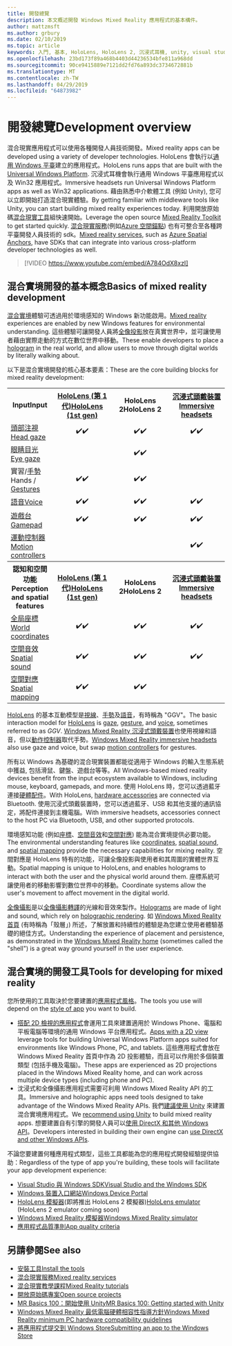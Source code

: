 ```yaml
---
title: 開發總覽
description: 本文概述開發 Windows Mixed Reality 應用程式的基本構件。
author: mattzmsft
ms.author: grbury
ms.date: 02/10/2019
ms.topic: article
keywords: 入門, 基本, HoloLens, HoloLens 2, 沉浸式耳機, unity, visual studio
ms.openlocfilehash: 23bd173f89a468b4403d44236534bfe811a968dd
ms.sourcegitcommit: 90ce9415889e7121dd2fd76a893dc3734672881b
ms.translationtype: MT
ms.contentlocale: zh-TW
ms.lasthandoff: 04/29/2019
ms.locfileid: "64873982"
---
```

# <a name="development-overview"></a><span data-ttu-id="435cd-104">開發總覽</span><span class="sxs-lookup"><span data-stu-id="435cd-104">Development overview</span></span>

<span data-ttu-id="435cd-105">混合現實應用程式可以使用各種開發人員技術開發。</span><span class="sxs-lookup"><span data-stu-id="435cd-105">Mixed reality apps can be developed using a variety of developer technologies.</span></span>  <span data-ttu-id="435cd-106">HoloLens 會執行以[通用 Windows 平臺](https://dev.windows.com/getstarted)建立的應用程式。</span><span class="sxs-lookup"><span data-stu-id="435cd-106">HoloLens runs apps that are built with the [Universal Windows Platform](https://dev.windows.com/getstarted).</span></span>  <span data-ttu-id="435cd-107">沉浸式耳機會執行通用 Windows 平臺應用程式以及 Win32 應用程式。</span><span class="sxs-lookup"><span data-stu-id="435cd-107">Immersive headsets run Universal Windows Platform apps as well as Win32 applications.</span></span>
<span data-ttu-id="435cd-108">藉由熟悉中介軟體工具 (例如 Unity), 您可以立即開始打造混合現實體驗。</span><span class="sxs-lookup"><span data-stu-id="435cd-108">By getting familiar with middleware tools like Unity, you can start building mixed reality experiences today.</span></span>  <span data-ttu-id="435cd-109">利用開放原始碼[混合現實工具](install-the-tools.md)組快速開始。</span><span class="sxs-lookup"><span data-stu-id="435cd-109">Leverage the open source [Mixed Reality Toolkit](install-the-tools.md) to get started quickly.</span></span>
<span data-ttu-id="435cd-110"><a href="https://azure.microsoft.com/topic/mixed-reality" target="_blank">混合現實服務</a>(例如<a href="https://docs.microsoft.com/azure/spatial-anchors" target="_blank">Azure 空間錨點</a>) 也有可整合至各種跨平臺開發人員技術的 sdk。</span><span class="sxs-lookup"><span data-stu-id="435cd-110"><a href="https://azure.microsoft.com/topic/mixed-reality" target="_blank">Mixed reality services</a>, such as <a href="https://docs.microsoft.com/azure/spatial-anchors" target="_blank">Azure Spatial Anchors</a>, have SDKs that can integrate into various cross-platform developer technologies as well.</span></span>

>[!VIDEO https://www.youtube.com/embed/A784OdX8xzI]

## <a name="basics-of-mixed-reality-development"></a><span data-ttu-id="435cd-111">混合實境開發的基本概念</span><span class="sxs-lookup"><span data-stu-id="435cd-111">Basics of mixed reality development</span></span>

<span data-ttu-id="435cd-112">[混合實境](mixed-reality.md)體驗可透過用於環境感知的 Windows 新功能啟用。</span><span class="sxs-lookup"><span data-stu-id="435cd-112">[Mixed reality](mixed-reality.md) experiences are enabled by new Windows features for environmental understanding.</span></span> <span data-ttu-id="435cd-113">這些體驗可讓開發人員將[全像投影](hologram.md)放在真實世界中，並可讓使用者藉由實際走動的方式在數位世界中移動。</span><span class="sxs-lookup"><span data-stu-id="435cd-113">These enable developers to place a [hologram](hologram.md) in the real world, and allow users to move through digital worlds by literally walking about.</span></span> 

<span data-ttu-id="435cd-114">以下是混合實境開發的核心基本要素：</span><span class="sxs-lookup"><span data-stu-id="435cd-114">These are the core building blocks for mixed reality development:</span></span>

<table>
<tr>
<th><span data-ttu-id="435cd-115">Input</span><span class="sxs-lookup"><span data-stu-id="435cd-115">Input</span></span></th><th style="width:150px"> <span data-ttu-id="435cd-116"><a href="hololens-hardware-details.md">HoloLens (第 1 代)</a></span><span class="sxs-lookup"><span data-stu-id="435cd-116"><a href="hololens-hardware-details.md">HoloLens (1st gen)</a></span></span></th><th style="width:150px"><span data-ttu-id="435cd-117">HoloLens 2</span><span class="sxs-lookup"><span data-stu-id="435cd-117">HoloLens 2</span></span></th><th style="width:150px"> <span data-ttu-id="435cd-118"><a href="immersive-headset-hardware-details.md">沉浸式頭戴裝置</a></span><span class="sxs-lookup"><span data-stu-id="435cd-118"><a href="immersive-headset-hardware-details.md">Immersive headsets</a></span></span></th>
</tr><tr>
<td> <span data-ttu-id="435cd-119"><a href="gaze.md">頭部注視</a></span><span class="sxs-lookup"><span data-stu-id="435cd-119"><a href="gaze.md">Head gaze</a></span></span></td><td style="text-align: center;"><span data-ttu-id="435cd-120">✔️</span><span class="sxs-lookup"><span data-stu-id="435cd-120">✔️</span></span></td><td style="text-align: center;"><span data-ttu-id="435cd-121">✔️</span><span class="sxs-lookup"><span data-stu-id="435cd-121">✔️</span></span></td><td style="text-align: center;"><span data-ttu-id="435cd-122">✔️</span><span class="sxs-lookup"><span data-stu-id="435cd-122">✔️</span></span></td>
</tr><tr>
<td> <span data-ttu-id="435cd-123"><a href="gaze.md">眼睛目光</a></span><span class="sxs-lookup"><span data-stu-id="435cd-123"><a href="gaze.md">Eye gaze</a></span></span></td><td></td><td style="text-align: center;"><span data-ttu-id="435cd-124">✔️</span><span class="sxs-lookup"><span data-stu-id="435cd-124">✔️</span></span></td><td></td>
</tr><tr>
<td> <span data-ttu-id="435cd-125">實習/<a href="gestures.md">手勢</a></span><span class="sxs-lookup"><span data-stu-id="435cd-125">Hands / <a href="gestures.md">Gestures</a></span></span></td><td style="text-align: center;"><span data-ttu-id="435cd-126">✔️</span><span class="sxs-lookup"><span data-stu-id="435cd-126">✔️</span></span></td><td style="text-align: center;"><span data-ttu-id="435cd-127">✔️</span><span class="sxs-lookup"><span data-stu-id="435cd-127">✔️</span></span></td><td></td>
</tr><tr>
<td> <span data-ttu-id="435cd-128"><a href="voice-input.md">語音</a></span><span class="sxs-lookup"><span data-stu-id="435cd-128"><a href="voice-input.md">Voice</a></span></span></td><td style="text-align: center;"><span data-ttu-id="435cd-129">✔️</span><span class="sxs-lookup"><span data-stu-id="435cd-129">✔️</span></span></td><td style="text-align: center;"><span data-ttu-id="435cd-130">✔️</span><span class="sxs-lookup"><span data-stu-id="435cd-130">✔️</span></span></td><td style="text-align: center;"><span data-ttu-id="435cd-131">✔️</span><span class="sxs-lookup"><span data-stu-id="435cd-131">✔️</span></span></td>
</tr><tr>
<td> <span data-ttu-id="435cd-132"><a href="hardware-accessories.md">遊戲台</a></span><span class="sxs-lookup"><span data-stu-id="435cd-132"><a href="hardware-accessories.md">Gamepad</a></span></span></td><td style="text-align: center;"><span data-ttu-id="435cd-133">✔️</span><span class="sxs-lookup"><span data-stu-id="435cd-133">✔️</span></span></td><td style="text-align: center;"><span data-ttu-id="435cd-134">✔️</span><span class="sxs-lookup"><span data-stu-id="435cd-134">✔️</span></span></td><td style="text-align: center;"><span data-ttu-id="435cd-135">✔️</span><span class="sxs-lookup"><span data-stu-id="435cd-135">✔️</span></span></td>
</tr><tr>
<td> <span data-ttu-id="435cd-136"><a href="motion-controllers.md">運動控制器</a></span><span class="sxs-lookup"><span data-stu-id="435cd-136"><a href="motion-controllers.md">Motion controllers</a></span></span></td><td></td><td></td><td style="text-align: center;"><span data-ttu-id="435cd-137">✔️</span><span class="sxs-lookup"><span data-stu-id="435cd-137">✔️</span></span></td>
</tr><tr>
<th> <span data-ttu-id="435cd-138">認知和空間功能</span><span class="sxs-lookup"><span data-stu-id="435cd-138">Perception and spatial features</span></span></th><th style="width:150px"> <span data-ttu-id="435cd-139"><a href="hololens-hardware-details.md">HoloLens (第 1 代)</a></span><span class="sxs-lookup"><span data-stu-id="435cd-139"><a href="hololens-hardware-details.md">HoloLens (1st gen)</a></span></span></th><th style="width:150px"><span data-ttu-id="435cd-140">HoloLens 2</span><span class="sxs-lookup"><span data-stu-id="435cd-140">HoloLens 2</span></span></th><th style="width:150px"> <span data-ttu-id="435cd-141"><a href="immersive-headset-hardware-details.md">沉浸式頭戴裝置</a></span><span class="sxs-lookup"><span data-stu-id="435cd-141"><a href="immersive-headset-hardware-details.md">Immersive headsets</a></span></span></th>
</tr><tr>
<td> <span data-ttu-id="435cd-142"><a href="coordinate-systems.md">全局座標</a></span><span class="sxs-lookup"><span data-stu-id="435cd-142"><a href="coordinate-systems.md">World coordinates</a></span></span></td><td style="text-align: center;"><span data-ttu-id="435cd-143">✔️</span><span class="sxs-lookup"><span data-stu-id="435cd-143">✔️</span></span></td><td style="text-align: center;"><span data-ttu-id="435cd-144">✔️</span><span class="sxs-lookup"><span data-stu-id="435cd-144">✔️</span></span></td><td style="text-align: center;"><span data-ttu-id="435cd-145">✔️</span><span class="sxs-lookup"><span data-stu-id="435cd-145">✔️</span></span></td>
</tr><tr>
<td> <span data-ttu-id="435cd-146"><a href="spatial-sound.md">空間音效</a></span><span class="sxs-lookup"><span data-stu-id="435cd-146"><a href="spatial-sound.md">Spatial sound</a></span></span></td><td style="text-align: center;"><span data-ttu-id="435cd-147">✔️</span><span class="sxs-lookup"><span data-stu-id="435cd-147">✔️</span></span></td><td style="text-align: center;"><span data-ttu-id="435cd-148">✔️</span><span class="sxs-lookup"><span data-stu-id="435cd-148">✔️</span></span></td><td style="text-align: center;"><span data-ttu-id="435cd-149">✔️</span><span class="sxs-lookup"><span data-stu-id="435cd-149">✔️</span></span></td>
</tr><tr>
<td> <span data-ttu-id="435cd-150"><a href="spatial-mapping.md">空間對應</a></span><span class="sxs-lookup"><span data-stu-id="435cd-150"><a href="spatial-mapping.md">Spatial mapping</a></span></span></td><td style="text-align: center;"><span data-ttu-id="435cd-151">✔️</span><span class="sxs-lookup"><span data-stu-id="435cd-151">✔️</span></span></td><td style="text-align: center;"><span data-ttu-id="435cd-152">✔️</span><span class="sxs-lookup"><span data-stu-id="435cd-152">✔️</span></span></td><td></td>
</tr>
</table>



<span data-ttu-id="435cd-153">[HoloLens](hololens-hardware-details.md) 的基本互動模型是[視線](gaze.md)、[手勢](gestures.md)及[語音](voice-input.md)，有時稱為 "GGV"。</span><span class="sxs-lookup"><span data-stu-id="435cd-153">The basic interaction model for [HoloLens](hololens-hardware-details.md) is [gaze](gaze.md), [gesture](gestures.md), and [voice](voice-input.md), sometimes referred to as *GGV*.</span></span> <span data-ttu-id="435cd-154">[Windows Mixed Reality 沉浸式頭戴裝置](immersive-headset-hardware-details.md)也使用視線和語音，但以[動作控制器](motion-controllers.md)取代手勢。</span><span class="sxs-lookup"><span data-stu-id="435cd-154">[Windows Mixed Reality immersive headsets](immersive-headset-hardware-details.md) also use gaze and voice, but swap [motion controllers](motion-controllers.md) for gestures.</span></span>


<span data-ttu-id="435cd-155">所有以 Windows 為基礎的混合現實裝置都能從適用于 Windows 的輸入生態系統中獲益, 包括滑鼠、鍵盤、遊戲台等等。</span><span class="sxs-lookup"><span data-stu-id="435cd-155">All Windows-based mixed reality devices benefit from the input ecosystem available to Windows, including mouse, keyboard, gamepads, and more.</span></span> <span data-ttu-id="435cd-156">使用 HoloLens 時，您可以透過藍牙連接[硬體配件](hardware-accessories.md)。</span><span class="sxs-lookup"><span data-stu-id="435cd-156">With HoloLens, [hardware accessories](hardware-accessories.md) are connected via Bluetooth.</span></span> <span data-ttu-id="435cd-157">使用沉浸式頭戴裝置時，您可以透過藍牙、USB 和其他支援的通訊協定，將配件連接到主機電腦。</span><span class="sxs-lookup"><span data-stu-id="435cd-157">With immersive headsets, accessories connect to the host PC via Bluetooth, USB, and other supported protocols.</span></span>

<span data-ttu-id="435cd-158">環境感知功能 (例如[座標](coordinate-systems.md)、[空間音效](spatial-sound.md)和[空間對應](spatial-mapping.md)) 能為混合實境提供必要功能。</span><span class="sxs-lookup"><span data-stu-id="435cd-158">The environmental understanding features like [coordinates](coordinate-systems.md), [spatial sound](spatial-sound.md), and [spatial mapping](spatial-mapping.md) provide the necessary capabilities for mixing reality.</span></span> <span data-ttu-id="435cd-159">空間對應是 HoloLens 特有的功能，可讓全像投影與使用者和其周圍的實體世界互動。</span><span class="sxs-lookup"><span data-stu-id="435cd-159">Spatial mapping is unique to HoloLens, and enables holograms to interact with both the user and the physical world around them.</span></span> <span data-ttu-id="435cd-160">座標系統可讓使用者的移動影響到數位世界中的移動。</span><span class="sxs-lookup"><span data-stu-id="435cd-160">Coordinate systems allow the user's movement to affect movement in the digital world.</span></span>

<span data-ttu-id="435cd-161">[全像攝影](hologram.md)是以[全像攝影轉譯](rendering.md)的光線和音效來製作。</span><span class="sxs-lookup"><span data-stu-id="435cd-161">[Holograms](hologram.md) are made of light and sound, which rely on [holographic rendering](rendering.md).</span></span> <span data-ttu-id="435cd-162">如 [Windows Mixed Reality 首頁](navigating-the-windows-mixed-reality-home.md) (有時稱為「殼層」) 所述，了解放置和持續性的體驗是為您建立使用者體驗基礎的絕佳方式。</span><span class="sxs-lookup"><span data-stu-id="435cd-162">Understanding the experience of placement and persistence, as demonstrated in the [Windows Mixed Reality home](navigating-the-windows-mixed-reality-home.md) (sometimes called the "shell") is a great way ground yourself in the user experience.</span></span>

## <a name="tools-for-developing-for-mixed-reality"></a><span data-ttu-id="435cd-163">混合實境的開發工具</span><span class="sxs-lookup"><span data-stu-id="435cd-163">Tools for developing for mixed reality</span></span>

<span data-ttu-id="435cd-164">您所使用的工具取決於您要建置的[應用程式風格](app-views.md)。</span><span class="sxs-lookup"><span data-stu-id="435cd-164">The tools you use will depend on the [style of app](app-views.md) you want to build.</span></span>
* <span data-ttu-id="435cd-165">[搭配 2D 檢視的應用程式](building-2d-apps.md)會運用工具來建置適用於 Windows Phone、電腦和平板電腦等環境的通用 Windows 平台應用程式。</span><span class="sxs-lookup"><span data-stu-id="435cd-165">[Apps with a 2D view](building-2d-apps.md) leverage tools for building Universal Windows Platform apps suited for environments like Windows Phone, PC, and tablets.</span></span> <span data-ttu-id="435cd-166">這些應用程式會放在 Windows Mixed Reality 首頁中作為 2D 投影體驗，而且可以作用於多個裝置類型 (包括手機及電腦)。</span><span class="sxs-lookup"><span data-stu-id="435cd-166">These apps are experienced as 2D projections placed in the Windows Mixed Reality home, and can work across multiple device types (including phone and PC).</span></span>
* <span data-ttu-id="435cd-167">沈浸式和全像攝影應用程式需要可利用 Windows Mixed Reality API 的工具。</span><span class="sxs-lookup"><span data-stu-id="435cd-167">Immersive and holographic apps need tools designed to take advantage of the Windows Mixed Reality APIs.</span></span> <span data-ttu-id="435cd-168">我們[建議使用 Unity](unity-development-overview.md) 來建置混合實境應用程式。</span><span class="sxs-lookup"><span data-stu-id="435cd-168">We [recommend using Unity](unity-development-overview.md) to build mixed reality apps.</span></span> <span data-ttu-id="435cd-169">想要建置自有引擎的開發人員可以[使用 DirectX 和其他 Windows API](directx-development-overview.md)。</span><span class="sxs-lookup"><span data-stu-id="435cd-169">Developers interested in building their own engine can [use DirectX and other Windows APIs](directx-development-overview.md).</span></span>

<span data-ttu-id="435cd-170">不論您要建置何種應用程式類型，這些工具都能為您的應用程式開發經驗提供協助：</span><span class="sxs-lookup"><span data-stu-id="435cd-170">Regardless of the type of app you're building, these tools will facilitate your app development experience:</span></span>
* [<span data-ttu-id="435cd-171">Visual Studio 與 Windows SDK</span><span class="sxs-lookup"><span data-stu-id="435cd-171">Visual Studio and the Windows SDK</span></span>](using-visual-studio.md)
* [<span data-ttu-id="435cd-172">Windows 裝置入口網站</span><span class="sxs-lookup"><span data-stu-id="435cd-172">Windows Device Portal</span></span>](using-the-windows-device-portal.md)
* <span data-ttu-id="435cd-173">[HoloLens 模擬器](using-the-hololens-emulator.md)(即將推出 HoloLens 2 模擬器)</span><span class="sxs-lookup"><span data-stu-id="435cd-173">[HoloLens emulator](using-the-hololens-emulator.md) (HoloLens 2 emulator coming soon)</span></span>
* [<span data-ttu-id="435cd-174">Windows Mixed Reality 模擬器</span><span class="sxs-lookup"><span data-stu-id="435cd-174">Windows Mixed Reality simulator</span></span>](using-the-windows-mixed-reality-simulator.md)
* [<span data-ttu-id="435cd-175">應用程式品質準則</span><span class="sxs-lookup"><span data-stu-id="435cd-175">App quality criteria</span></span>](app-quality-criteria.md)

## <a name="see-also"></a><span data-ttu-id="435cd-176">另請參閱</span><span class="sxs-lookup"><span data-stu-id="435cd-176">See also</span></span>
* [<span data-ttu-id="435cd-177">安裝工具</span><span class="sxs-lookup"><span data-stu-id="435cd-177">Install the tools</span></span>](install-the-tools.md)
* <span data-ttu-id="435cd-178"><a href="https://azure.microsoft.com/topic/mixed-reality" target="_blank">混合現實服務</a></span><span class="sxs-lookup"><span data-stu-id="435cd-178"><a href="https://azure.microsoft.com/topic/mixed-reality" target="_blank">Mixed reality services</a></span></span>
* [<span data-ttu-id="435cd-179">混合現實教學課程</span><span class="sxs-lookup"><span data-stu-id="435cd-179">Mixed Reality tutorials</span></span>](tutorials.md)
* [<span data-ttu-id="435cd-180">開放原始碼專案</span><span class="sxs-lookup"><span data-stu-id="435cd-180">Open source projects</span></span>](open-source-projects.md)
* [<span data-ttu-id="435cd-181">MR Basics 100：開始使用 Unity</span><span class="sxs-lookup"><span data-stu-id="435cd-181">MR Basics 100: Getting started with Unity</span></span>](holograms-100.md)
* [<span data-ttu-id="435cd-182">Windows Mixed Reality 最低電腦硬體相容性指導方針</span><span class="sxs-lookup"><span data-stu-id="435cd-182">Windows Mixed Reality minimum PC hardware compatibility guidelines</span></span>](https://docs.microsoft.com/windows/mixed-reality/enthusiast-guide/windows-mixed-reality-minimum-pc-hardware-compatibility-guidelines)
* [<span data-ttu-id="435cd-183">將應用程式提交到 Windows Store</span><span class="sxs-lookup"><span data-stu-id="435cd-183">Submitting an app to the Windows Store</span></span>](submitting-an-app-to-the-microsoft-store.md)
